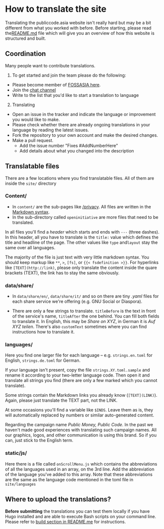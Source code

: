 # How to translate the site

Translating the publiccode.asia website isn't really hard but may be a bit different from what you worked with before. Before starting, please read the[README.md](./pmpc/website/src/master/README.md) file which will give you an overview of how this website is structured and built.

## Coordination

Many people want to contribute translations. 

1. To get started and join the team please do the following:

- Please become member of [FOSSASIA here](https://orgmanager.miguelpiedrafita.com/o/fossasia).
- Join the [chat channel](https://gitter.im/fossasia/fossasia)
- Write to the list that you'd like to start a translation to language

2. Translating

- Open an issue in the tracker and indicate the language or improvement you would like to make.
- Please check whether there are already ongoing translations in your
  language by reading the latest issues.
- Fork the repository to your own account and make the desired changes.
- Make a pull request.
  - Add the issue number "Fixes #AddNumberHere"
  - Add details about what you changed into the description


## Translatable files

There are a few locations where you find translatable files. All of them are inside the `site/` directory

### Content/

* In `content/` are the sub-pages like [/privacy](https://publiccode.asia/privacy). All files are written in the [Markdown syntax](https://en.wikipedia.org/wiki/Markdown).
* In the sub-directory called `openinitiative` are more files that need to be translated.

In all files you'll find a *header* which starts and ends with `---` (three dashes). In this header, all you have to translate is the `title:` value which
defines the title and headline of the page. The other values like `type` and`layout` stay the same over all languages.

The majority of the file is just text with very little markdown syntax. You should keep markup like `**`, `>`, `[fs]`, or `{{< fsdefinition >}}`. For
hyperlinks like `[TEXT](http://link)`, please only translate the content inside the quare brackets (TEXT), the link has to stay the same obviously.

### data/share/

* In `data/share/en/`, `data/share/it/` and so on there are tiny *.yaml* files for each share service we're offering (e.g. GNU Social or Diaspora). 

* There are only a few strings to translate. `titleBefore` is the text in front of the service's name, `titleAfter` the one behind. You can fill both fields to translate it. In English, this may be *Share on XYZ*, in German it is *Auf XYZ teilen*. There's also `customText` sometimes where you can find instructions how to translate it.

### languages/

Here you find one larger file for each language – e.g. `strings.en.toml` for English, `strings.de.toml` for German.

If your language isn't present, copy the file `strings.XY.toml.sample` and rename it according to your two-letter language code. Then open it and translate all strings you find (there are only a few marked which you cannot translate).

Some strings contain the Markdown links you already know (`[TEXT](LINK)`). Again, please just translate the TEXT part, not the LINK.

At some occasions you'll find a variable like `$INDS`. Leave them as is, they will automatically replaced by numbers or similar auto-generated content.

Regarding the campaign name *Public Money, Public Code*. In the past we haven't made good experiences with translating such campaign names. All our graphics, logos, and other communication is using this brand. So if you can, just stick to the English term.

### static/js/

Here there is a file called `onScrollMenu.js` which contains the abbreviations of all the languages used in an array, on the 3rd line. Add the abbreviation of the language you've added to this array. Note that these abbreviations are the same as the language code mentioned in the toml file in `site/languages`

## Where to upload the translations?

**Before submitting** the translations you can test them locally if you have Hugo installed and are able to execute Bash scripts on your command line. Please refer to [build section in README.me](./pmpc/website/src/master/README.md#build) for instructions.
